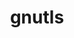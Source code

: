 ---
title: "gnutls"
layout: cache
categories: [package, develop]
meta: {"compilers": ["apple-clang@=16.0.0", "gcc@=10.2.1", "gcc@=10.5.0", "gcc@=11.4.0", "gcc@=13.3.0", "gcc@=7.5.0"], "num_specs": 21, "num_specs_by_stack": {"developer-tools": 3, "developer-tools-aarch64-linux-gnu": 4, "developer-tools-darwin": 4, "developer-tools-manylinux2014": 1, "developer-tools-x86_64_v3-linux-gnu": 4, "hep": 5, "root": 21}, "oss": ["centos7", "rhel8", "sequoia", "ubuntu18.04", "ubuntu22.04"], "platforms": ["darwin", "linux"], "stacks": ["developer-tools", "developer-tools-aarch64-linux-gnu", "developer-tools-darwin", "developer-tools-manylinux2014", "developer-tools-x86_64_v3-linux-gnu", "hep", "root"], "targets": ["aarch64", "x86_64_v3"], "versions": ["3.8.3", "3.8.9"]}
spec_details: [{"compiler": "gcc@=11.4.0", "hash": "5rcksrctymelgxbpiyqjrrqv6pspj5jf", "os": "ubuntu22.04", "platform": "linux", "size": "-", "stacks": ["hep", "root"], "target": "x86_64_v3", "variants": ["+brotli", "build_system=autotools", "+zlib", "+zstd"], "versions": ["3.8.9"]}, {"compiler": "gcc@=7.5.0", "hash": "6g57x6vfiv3ktj2vjhm5fopsocrqrwsc", "os": "ubuntu18.04", "platform": "linux", "size": "-", "stacks": ["developer-tools", "root"], "target": "x86_64_v3", "variants": ["build_system=autotools", "~guile", "+zlib"], "versions": ["3.8.3"]}, {"compiler": "gcc@=13.3.0", "hash": "75bhtfvbpgcenszf75ut5rdspgxue4yz", "os": "rhel8", "platform": "linux", "size": "-", "stacks": ["developer-tools-aarch64-linux-gnu", "root"], "target": "aarch64", "variants": ["+brotli", "build_system=autotools", "+zlib", "+zstd"], "versions": ["3.8.9"]}, {"compiler": "gcc@=10.5.0", "hash": "cwdd7rhdytn5dqg43qtasdghu5mhdc5w", "os": "centos7", "platform": "linux", "size": "-", "stacks": ["developer-tools-x86_64_v3-linux-gnu", "root"], "target": "x86_64_v3", "variants": ["+brotli", "build_system=autotools", "+zlib", "+zstd"], "versions": ["3.8.9"]}, {"compiler": "gcc@=11.4.0", "hash": "dv3zk4ncotzhwj6cgikdv56jz6z4oj2s", "os": "ubuntu22.04", "platform": "linux", "size": "-", "stacks": ["hep", "root"], "target": "x86_64_v3", "variants": ["+brotli", "build_system=autotools", "+zlib", "+zstd"], "versions": ["3.8.9"]}, {"compiler": "gcc@=7.5.0", "hash": "eon2dcjkn7innr3swgdyjvrxmyplt3kd", "os": "ubuntu18.04", "platform": "linux", "size": "-", "stacks": ["developer-tools", "root"], "target": "x86_64_v3", "variants": ["build_system=autotools", "~guile", "+zlib"], "versions": ["3.8.3"]}, {"compiler": "gcc@=7.5.0", "hash": "hqwvrpfoudazveescvz6ebdmyj3ztuyi", "os": "ubuntu18.04", "platform": "linux", "size": "-", "stacks": ["developer-tools", "root"], "target": "x86_64_v3", "variants": ["build_system=autotools", "~guile", "+zlib"], "versions": ["3.8.3"]}, {"compiler": "gcc@=10.5.0", "hash": "k3medzwayjwtgpfds2zpdnsw2yzumppo", "os": "centos7", "platform": "linux", "size": "-", "stacks": ["developer-tools-x86_64_v3-linux-gnu", "root"], "target": "x86_64_v3", "variants": ["+brotli", "build_system=autotools", "+zlib", "+zstd"], "versions": ["3.8.9"]}, {"compiler": "gcc@=11.4.0", "hash": "lgbfubqc34ozybdc5asvpin37y7bu6rr", "os": "ubuntu22.04", "platform": "linux", "size": "-", "stacks": ["hep", "root"], "target": "x86_64_v3", "variants": ["+brotli", "build_system=autotools", "+zlib", "+zstd"], "versions": ["3.8.9"]}, {"compiler": "gcc@=11.4.0", "hash": "m7nomtny5m74nibtfcqbvojo7dpzbniw", "os": "ubuntu22.04", "platform": "linux", "size": "-", "stacks": ["hep", "root"], "target": "x86_64_v3", "variants": ["+brotli", "build_system=autotools", "+zlib", "+zstd"], "versions": ["3.8.9"]}, {"compiler": "gcc@=13.3.0", "hash": "mau3lexd5kvcvgmgr2vdti7ciockgvrr", "os": "rhel8", "platform": "linux", "size": "-", "stacks": ["developer-tools-aarch64-linux-gnu", "root"], "target": "aarch64", "variants": ["+brotli", "build_system=autotools", "+zlib", "+zstd"], "versions": ["3.8.9"]}, {"compiler": "gcc@=13.3.0", "hash": "modzjiz4wciifmzfgfl5oo4675jhl4jb", "os": "rhel8", "platform": "linux", "size": "-", "stacks": ["developer-tools-aarch64-linux-gnu", "root"], "target": "aarch64", "variants": ["+brotli", "build_system=autotools", "+zlib", "+zstd"], "versions": ["3.8.9"]}, {"compiler": "gcc@=13.3.0", "hash": "owlju3awtsosh4ctwpmrptedtn3p3cs3", "os": "rhel8", "platform": "linux", "size": "-", "stacks": ["developer-tools-aarch64-linux-gnu", "root"], "target": "aarch64", "variants": ["+brotli", "build_system=autotools", "+zlib", "+zstd"], "versions": ["3.8.9"]}, {"compiler": "gcc@=11.4.0", "hash": "qlsml3f3j3yd56pzu5pzjpm5izvrkwj4", "os": "ubuntu22.04", "platform": "linux", "size": "-", "stacks": ["hep", "root"], "target": "x86_64_v3", "variants": ["+brotli", "build_system=autotools", "+zlib", "+zstd"], "versions": ["3.8.9"]}, {"compiler": "gcc@=10.5.0", "hash": "r4xhtzm7bqxzmg63dwyuaoklrz3mlx4m", "os": "centos7", "platform": "linux", "size": "-", "stacks": ["developer-tools-x86_64_v3-linux-gnu", "root"], "target": "x86_64_v3", "variants": ["+brotli", "build_system=autotools", "+zlib", "+zstd"], "versions": ["3.8.9"]}, {"compiler": "apple-clang@=16.0.0", "hash": "rdoup5aw7xz2d2t4z6gikqgf3iogsme2", "os": "sequoia", "platform": "darwin", "size": "-", "stacks": ["developer-tools-darwin", "root"], "target": "aarch64", "variants": ["+brotli", "build_system=autotools", "+zlib", "+zstd"], "versions": ["3.8.9"]}, {"compiler": "gcc@=10.5.0", "hash": "s2jka4pzimwmi3s464zi27wkqtcxgq7f", "os": "centos7", "platform": "linux", "size": "-", "stacks": ["developer-tools-x86_64_v3-linux-gnu", "root"], "target": "x86_64_v3", "variants": ["+brotli", "build_system=autotools", "+zlib", "+zstd"], "versions": ["3.8.9"]}, {"compiler": "apple-clang@=16.0.0", "hash": "sfv5ht4opm5qkg5ac5ps7okqahsosykm", "os": "sequoia", "platform": "darwin", "size": "-", "stacks": ["developer-tools-darwin", "root"], "target": "aarch64", "variants": ["+brotli", "build_system=autotools", "+zlib", "+zstd"], "versions": ["3.8.9"]}, {"compiler": "gcc@=10.2.1", "hash": "vmwmewviqi4sgb26633zwai2s2gqwfsw", "os": "centos7", "platform": "linux", "size": "-", "stacks": ["developer-tools-manylinux2014", "root"], "target": "x86_64_v3", "variants": ["+brotli", "build_system=autotools", "~guile", "+zlib"], "versions": ["3.8.3"]}, {"compiler": "apple-clang@=16.0.0", "hash": "wcg3oosbhvxm64l4pwqpjrljct6apjft", "os": "sequoia", "platform": "darwin", "size": "-", "stacks": ["developer-tools-darwin", "root"], "target": "aarch64", "variants": ["+brotli", "build_system=autotools", "+zlib", "+zstd"], "versions": ["3.8.9"]}, {"compiler": "apple-clang@=16.0.0", "hash": "zkq4udapuiquzuo24qdjmzrupecvw7hb", "os": "sequoia", "platform": "darwin", "size": "-", "stacks": ["developer-tools-darwin", "root"], "target": "aarch64", "variants": ["+brotli", "build_system=autotools", "+zlib", "+zstd"], "versions": ["3.8.9"]}]
---